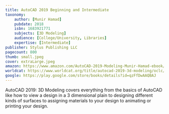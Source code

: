 ```yaml
---
title: AutoCAD 2019 Beginning and Intermediate
taxonomy:
	author: [Munir Hamad]
	pubdate: 2018
	isbn: 1683921771
	subjects: [3D Modeling]
	audience: [College/University, Libraries]
	expertise: [Intermediate]
publisher: Stylus Publishing LLC
pagecount: 800
thumb: small.jpeg
cover: extraLarge.jpeg
amazon: https://www.amazon.com/AutoCAD-2019-Modeling-Munir-Hamad-ebook/dp/B07FKQSFJ6/ref=sr_1_9?keywords=AutoCAD+2019%3A+3D+Modeling&qid=1569589687&s=gateway&sr=8-9
worldcat: https://www.worldcat.org/title/autocad-2019-3d-modeling/oclc/1038803522&referer=brief_results
google: https://play.google.com/store/books/details?id=qzFfDwAAQBAJ
---
```

AutoCAD 2019: 3D Modeling covers everything from the basics of AutoCAD like how to view a design in a 3 dimensional plain to designing different kinds of surfaces to assigning materials to your design to animating or printing your design.